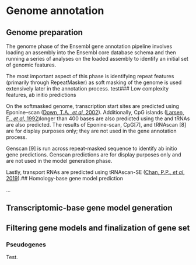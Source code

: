 # Genome annotation

## Genome preparation

The genome phase of the Ensembl gene annotation pipeline involves loading an assembly into the Ensembl core database schema and then running a series of analyses on the loaded assembly to identify an initial set of genomic features.

The most important aspect of this phase is identifying repeat features (primarily through RepeatMasker) as soft masking of the genome is used extensively later in the annotation process.
test### Low complexity features, ab initio predictions

On the softmasked genome, transcription start sites are predicted using Eponine–scan ([Down, T.A., *et al*, 2002](https://doi.org/10.1101/gr.216102)). Additionally, CpG islands ([Larsen, F., *et al*, 1992](https://doi.org/10.1016/0888-7543(92)90024-m))longer than 400 bases are also predicted using the  and tRNAs are also predicted. The results of Eponine-scan, CpG[7], and tRNAscan [8] are for display purposes only; they are not used in the gene annotation process.

Genscan [9] is run across repeat-masked sequence to identify ab initio gene predictions. Genscan predictions are for display purposes only and are not used in the model generation phase.

Lastly, transport RNAs are predicted using tRNAscan-SE ([Chan, P.P., *et al*, 2019](https://doi.org/10.1007/978-1-4939-9173-0_1)).## Homology-base gene model prediction

...
## Transcriptomic-base gene model generation
## Filtering gene models and finalization of gene set
### Pseudogenes

Test.
